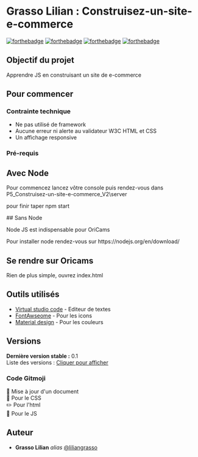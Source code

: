 # Grasso Lilian : Construisez-un-site-e-commerce

[![forthebadge](https://forthebadge.com/images/badges/uses-html.svg)](https://developer.mozilla.org/fr/docs/Web/HTML)  [![forthebadge](https://forthebadge.com/images/badges/uses-css.svg)](https://developer.mozilla.org/fr/docs/Web/CSS) [![forthebadge](https://forthebadge.com/images/badges/uses-git.svg)](https://github.com/)
[![forthebadge](https://forthebadge.com/images/badges/made-with-javascript.svg)](https://forthebadge.com)
## Objectif du projet

Apprendre JS en construisant un site de e-commerce

## Pour commencer

### Contrainte technique

<ul>
  <li>Ne pas utilisé de framework</li>
  <li>Aucune erreur ni alerte au validateur W3C HTML et CSS</li>
  <li>Un affichage responsive</li>
</ul>

### Pré-requis

## Avec Node
<p>Pour commencez lancez vôtre console puis rendez-vous dans P5_Construisez-un-site-e-commerce_V2\server</p>
<p>pour finir taper npm start</p>
## Sans Node
<p>Node JS est indispensable pour OriCams</p>
<p>Pour installer node rendez-vous sur https://nodejs.org/en/download/ </p>

## Se rendre sur Oricams

Rien de plus simple, ouvrez index.html

## Outils utilisés 

* [Virtual studio code](https://code.visualstudio.com/) - Editeur de textes
* [FontAwseome](https://fontawesome.com/) - Pour les icons
* [Material design](https://www.materialui.co/colors) - Pour les couleurs

## Versions
**Dernière version stable :** 0.1</br>
Liste des versions :
[Cliquer pour afficher](https://github.com/Liliangrasso/P5_Construisez-un-site-e-commerce/tags)

### Code Gitmoji
:pencil: Mise à jour d'un document</br>
:art: Pour le CSS</br>
:pencil2: Pour l'html</br>
:hammer: Pour le JS
## Auteur
* **Grasso Lilian** _alias_ [@liliangrasso](https://github.com/Liliangrasso)
